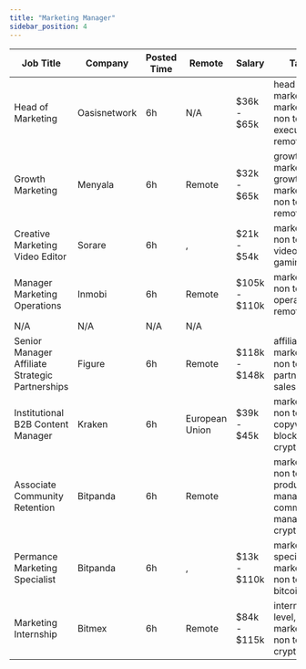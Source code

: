 ```yaml
---
title: "Marketing Manager"
sidebar_position: 4
---
```


| Job Title | Company | Posted Time | Remote | Salary | Tags | Apply Link |
|-----------|---------|-------------|--------|--------|------|------------|
| Head of Marketing | Oasisnetwork | 6h | N/A | $36k - $65k | head of marketing, marketing, non tech, executive, remote | [Apply](https://web3.career/head-of-marketing-oasisnetwork/73767) |
| Growth Marketing | Menyala | 6h | Remote | $32k - $65k | growth marketing, growth, marketing, non tech, remote | [Apply](https://web3.career/growth-marketing-menyala/114228) |
| Creative Marketing Video Editor | Sorare | 6h | , | $21k - $54k | marketing, non tech, video, gaming | [Apply](https://web3.career/creative-marketing-video-editor-sorare/114227) |
| Manager Marketing Operations | Inmobi | 6h | Remote | $105k - $110k | marketing, non tech, operations, remote | [Apply](https://web3.career/manager-marketing-operations-inmobi/99742) |
| N/A | N/A | N/A | N/A |  |  | [Apply](https://web3.career/metana) |
| Senior Manager Affiliate Strategic Partnerships | Figure | 6h | Remote | $118k - $148k | affiliate, marketing, non tech, partnership, sales | [Apply](https://web3.career/senior-manager-affiliate-strategic-partnerships-figure/106731) |
| Institutional B2B Content Manager | Kraken | 6h | European Union | $39k - $45k | marketing, non tech, copywriting, blockchain, crypto | [Apply](https://web3.career/institutional-b2b-content-manager-kraken/114212) |
| Associate Community Retention | Bitpanda | 6h | Remote |  | marketing, non tech, product manager, community manager, crypto | [Apply](https://web3.career/associate-community-retention-bitpanda/105554) |
| Permance Marketing Specialist | Bitpanda | 6h | , | $13k - $110k | marketing specialist, marketing, non tech, bitcoin | [Apply](https://web3.career/performance-marketing-specialist-bitpanda/59316) |
| Marketing Internship | Bitmex | 6h | Remote | $84k - $115k | intern, entry level, marketing, non tech, crypto | [Apply](https://web3.career/marketing-internship-bitmex/94275) |
